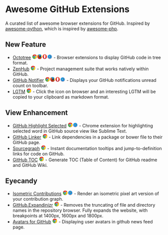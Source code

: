 # Awesome GitHub Extensions

A curated list of awesome browser extensions for GitHub. Inspired by [awesome-python](https://github.com/vinta/awesome-python), which is inspired by [awesome-php](https://github.com/ziadoz/awesome-php).

## New Feature

* [Octotree](https://github.com/buunguyen/octotree) <a href="https://github.com/buunguyen/octotree"><img alt="Support Chrome" src="icons/Chrome.png" width="16"><img alt="Support Firefox" src="icons/Firefox.png" width="16"><img alt="Support Opera" src="icons/Opera.png" width="16"><img alt="Support Safari" src="icons/Safari.png" width="16"></a> - Browser extensions to display GitHub code in tree format.
* [ZenHub](https://www.zenhub.io) <a href="https://www.zenhub.io"><img alt="Support Chrome" src="icons/Chrome.png" width="16"></a> - Project management suite that works natively within GitHub.
* [GitHub Notifier](https://github.com/sindresorhus/github-notifier-chrome) <a href="https://github.com/sindresorhus/github-notifier-chrome"><img alt="Support Chrome" src="icons/Chrome.png" width="16"><img alt="Support Firefox" src="icons/Firefox.png" width="16"><img alt="Support Opera" src="icons/Opera.png" width="16"><img alt="Support Safari" src="icons/Safari.png" width="16"></a> - Displays your GitHub notifications unread count on toolbar.
* [LGTM](https://chrome.google.com/webstore/detail/lgtm/ihckpnhmmfhihijdjnnjfjogoajgdklf) <a href="https://chrome.google.com/webstore/detail/lgtm/ihckpnhmmfhihijdjnnjfjogoajgdklf"><img alt="Support Chrome" src="icons/Chrome.png" width="16"></a> - Click the icon on browser and an interesting LGTM will be copied to your clipboard as markdown format.

## View Enhancement

* [GitHub Highlight Selected](https://github.com/Nuclides/github-highlight-selected) <a href="https://github.com/Nuclides/github-highlight-selected"><img alt="Support Chrome" src="icons/Chrome.png" width="16"><img alt="Support Safari" src="icons/Safari.png" width="16"></a> - Chrome extension for highlighting selected word in GitHub source view like Sublime Text.
* [GitHub Linker](https://github.com/stefanbuck/github-linker) <a href="https://github.com/stefanbuck/github-linker"><img alt="Support Chrome" src="icons/Chrome.png" width="16"></a> - Link dependencies in a package or bower file to their GitHub page.
* [Sourcegraph](https://chrome.google.com/webstore/detail/sourcegraph/dgjhfomjieaadpoljlnidmbgkdffpack) <a href="https://chrome.google.com/webstore/detail/sourcegraph/dgjhfomjieaadpoljlnidmbgkdffpack"><img alt="Support Chrome" src="icons/Chrome.png" width="16"></a> - Instant documentation tooltips and jump-to-definition links for code on GitHub.
* [GitHub TOC](https://github.com/summerblue/github-toc) <a href="https://github.com/summerblue/github-toc"><img alt="Support Chrome" src="icons/Chrome.png" width="16"></a> - Generate TOC (Table of Content) for GitHub readme and GitHub Wiki.

## Eyecandy

* [Isometric Contributions](https://github.com/jasonlong/isometric-contributions) <a href="https://github.com/jasonlong/isometric-contributions"><img alt="Support Chrome" src="icons/Chrome.png" width="16"><img alt="Support Safari" src="icons/Safari.png" width="16"></a> - Render an isometric pixel art version of your contribution graph.
* [GitHub.Expandinizr](https://github.com/thecodejunkie/github.expandinizr) <a href="https://github.com/thecodejunkie/github.expandinizr"><img alt="Support Chrome" src="icons/Chrome.png" width="16"></a> - Removes the truncating of file and directory names in the repository browser. Fully expands the website, with breakpoints at 1400px, 1600px and 1800px.
* [Avatars for GitHub](https://chrome.google.com/webstore/detail/avatars-for-github/pgjmdbklnfklcjfbonjfkdhaonlfogbb) <a href="https://chrome.google.com/webstore/detail/avatars-for-github/pgjmdbklnfklcjfbonjfkdhaonlfogbb"><img alt="Support Chrome" src="icons/Chrome.png" width="16"></a> - Displaying user avatars in github news feed page.

